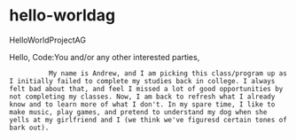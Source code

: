 # hello-worldag
HelloWorldProjectAG

Hello, Code:You and/or any other interested parties,

              My name is Andrew, and I am picking this class/program up as I initially failed to complete my studies back in college. I always felt bad about that, and feel I missed a lot of good opportunities by not completing my classes. Now, I am back to refresh what I already know and to learn more of what I don't. In my spare time, I like to make music, play games, and pretend to understand my dog when she yells at my girlfriend and I (we think we've figuresd certain tones of bark out).
